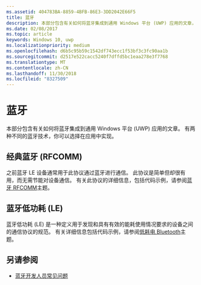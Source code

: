 ```yaml
---
ms.assetid: 404783BA-8859-4BFB-86E3-3DD2042E66F5
title: 蓝牙
description: 本部分包含有关如何将蓝牙集成到通用 Windows 平台 (UWP) 应用的文章，包括如何使用 RFCOMM、GATT 和低功耗 (LE) 广告。
ms.date: 02/08/2017
ms.topic: article
keywords: Windows 10, uwp
ms.localizationpriority: medium
ms.openlocfilehash: d6b5c95b59c1542df743ecc1f53bf3c3fc90aa1b
ms.sourcegitcommit: d2517e522cacc5240f7dffd5bc1eaa278e3f7768
ms.translationtype: MT
ms.contentlocale: zh-CN
ms.lasthandoff: 11/30/2018
ms.locfileid: "8327509"
---
```

# <a name="bluetooth"></a>蓝牙
本部分包含有关如何将蓝牙集成到通用 Windows 平台 (UWP) 应用的文章。 有两种不同的蓝牙技术，你可以选择在应用中实现。

## <a name="classic-bluetooth-rfcomm"></a>经典蓝牙 (RFCOMM)
之前蓝牙 LE 设备通常用于此协议通过蓝牙进行通信。 此协议是简单但却很有用，而无需节能对设备通信。 有关此协议的详细信息，包括代码示例，请参阅[蓝牙 RFCOMM](send-or-receive-files-with-rfcomm.md)主题。

## <a name="bluetooth-low-energy-le"></a>蓝牙低功耗 (LE)
蓝牙低功耗 (LE) 是一种定义用于发现和具有有效的能耗使用情况要求的设备之间的通信协议的规范。 有关详细信息包括代码示例，请参阅[低耗电 Bluetooth](bluetooth-low-energy-overview.md)主题。

## <a name="see-also"></a>另请参阅
- [蓝牙开发人员常见问题](bluetooth-dev-faq.md)